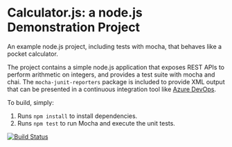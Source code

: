 Calculator.js: a node.js Demonstration Project
==============================================
An example node.js project, including tests with mocha, that behaves like
a pocket calculator.

The project contains a simple node.js application that exposes REST APIs
to perform arithmetic on integers, and provides a test suite with mocha
and chai.  The `mocha-junit-reporters` package is included to provide XML
output that can be presented in a continuous integration tool like
[Azure DevOps](https://azure.com/devops).

To build, simply:

1. Runs `npm install` to install dependencies.
2. Runs `npm test` to run Mocha and execute the unit tests.

[![Build Status](https://dev.azure.com/wgriffiths-devops/PartsUnlimited/_apis/build/status/WGriffithsYPK.calculator?branchName=refs%2Fpull%2F1%2Fmerge)](https://dev.azure.com/wgriffiths-devops/PartsUnlimited/_build/latest?definitionId=3&branchName=refs%2Fpull%2F1%2Fmerge)

